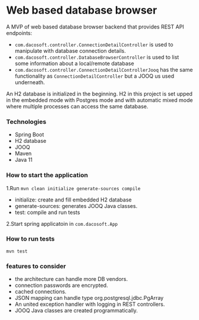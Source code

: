 # Web based database browser
A MVP of web based database browser backend that provides REST API endpoints:
- `com.dacosoft.controller.ConnectionDetailController` 
is used to manipulate with database connection details.
- `com.dacosoft.controller.DatabaseBrowserController`
is used to list some information about a local/remote database
- `com.dacosoft.controller.ConnectionDetailControllerJooq` 
has the same functionality as `ConnectionDetailController` but a JOOQ us used underneath.

An H2 database is initialized in the beginning.
H2 in this project is set upped in the embedded mode with Postgres mode and with automatic mixed mode where multiple processes can access the same database.

### Technologies
- Spring Boot
- H2 database
- JOOQ
- Maven
- Java 11

### How to start the application
1.Run `mvn clean initialize generate-sources compile`
- initialize: create and fill embedded H2 database
- generate-sources: generates JOOQ Java classes.
- test: compile and run tests

2.Start spring applicatoin in `com.dacosoft.App`

### How to run tests
`mvn test`

### features to consider
- the architecture can handle more DB vendors.
- connection passwords are encrypted.
- cached connections.
- JSON mapping can handle type org.postgresql.jdbc.PgArray
- An united exception handler with logging in REST controllers.
- JOOQ Java classes are created programmatically.